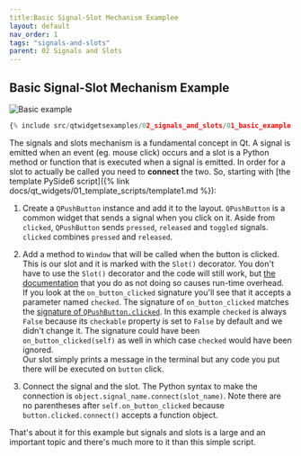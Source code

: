 ```yaml
---
title:Basic Signal-Slot Mechanism Examplee
layout: default
nav_order: 1
tags: "signals-and-slots"
parent: 02 Signals and Slots
---
```


## Basic Signal-Slot Mechanism Example

![Basic example](/blog/images/qtwidgetsexamples/02_signals_and_slots/01_basic_example.png)

```python
{% include src/qtwidgetsexamples/02_signals_and_slots/01_basic_example.py %}
```

The signals and slots mechanism is a fundamental concept in Qt. A signal is emitted when an event (eg. mouse click) occurs and a slot is a Python method or function that is executed when a signal is emitted. In order for a slot to actually be called you need to **connect** the two. So, starting with [the template PySide6 script]({% link docs/qt_widgets/01_template_scripts/template1.md %}):

1. Create a `QPushButton` instance and add it to the layout. `QPushButton` is a common widget that sends a signal when you click on it. Aside from `clicked`, `QPushButton` sends `pressed`, `released` and `toggled`   signals. `clicked` combines `pressed` and `released`.

2. Add a method  to `Window` that will be called when the button is clicked. This is our slot and it is marked with the `Slot()` decorator. You don't have to use the `Slot()` decorator and the code will still work, but [the documentation](https://doc.qt.io/qtforpython-6/tutorials/basictutorial/signals_and_slots.html) that you do as not doing so causes run-time overhead.   
If you look at the `on_button_clicked` signature you'll see that it accepts a parameter named `checked`. The signature of `on_button_clicked` matches the [signature of `QPushButton.clicked`](https://doc.qt.io/qt-6/qabstractbutton.html#clicked). In this example `checked` is always `False` because its `checkable` property is set to `False` by default and we didn't change it. The signature could have been `on_button_clicked(self)` as well in which case `checked` would have been ignored.  
Our slot simply prints a message in the terminal but any code you put there will be executed on `button` click.

3. Connect the signal and the slot. The Python syntax to make the connection is `object.signal_name.connect(slot_name)`. Note there are no parentheses after `self.on_button_clicked` because `button.clicked.connect()` accepts a function object.

That's about it for this example but signals and slots is a large and an important topic and there's much more to it than this simple script.